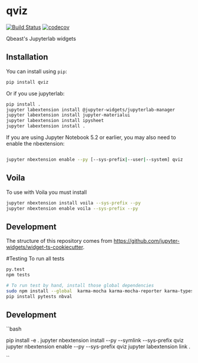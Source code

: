
# qviz

[![Build Status](https://travis-ci.org/Qbeast/qviz.svg?branch=master)](https://travis-ci.org/Qbeast/qviz)
[![codecov](https://codecov.io/gh/qbeast_io/qviz/branch/master/graph/badge.svg)](https://codecov.io/gh/Qbeast/qviz)


Qbeast's Jupyterlab widgets

## Installation

You can install using `pip`:

```bash
pip install qviz
```

Or if you use jupyterlab:

```bash
pip install .
jupyter labextension install @jupyter-widgets/jupyterlab-manager
jupyter labextension install jupyter-materialui  
jupyter labextension install ipysheet
jupyter labextension install .
```

If you are using Jupyter Notebook 5.2 or earlier, you may also need to enable
the nbextension:
```bash

jupyter nbextension enable --py [--sys-prefix|--user|--system] qviz
```

## Voila
To use with Voila you must install
```bash
jupyter nbextension install voila --sys-prefix --py
jupyter nbextension enable voila --sys-prefix --py
```
## Development
The structure of this repository comes from https://github.com/jupyter-widgets/widget-ts-cookiecutter.


#Testing
To run all tests
```bash 
py.test
npm tests

# To run test by hand, install those global dependencies
sudo npm install --global  karma-mocha karma-mocha-reporter karma-typescript karma-typescript-es6-transform typescript acorn karma-script-launcher mocha
pip install pytests nbval

``` 
## Development
``bash

pip install -e .
jupyter nbextension install --py --symlink --sys-prefix qviz
jupyter nbextension enable --py --sys-prefix qviz
jupyter labextension link .

``